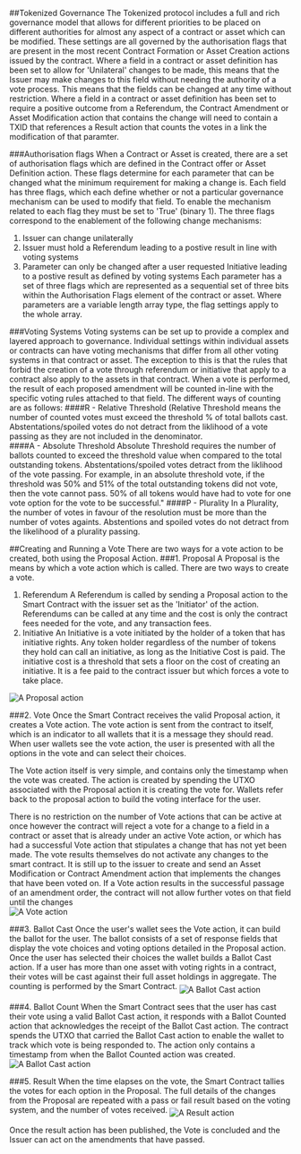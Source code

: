 ##Tokenized Governance
The Tokenized protocol includes a full and rich governance model that allows for different priorities to be placed on different authorities for almost any aspect of a contract or asset which can be modified. These settings are all governed by the authorisation flags that are present in the most recent Contract Formation or Asset Creation actions issued by the contract.
Where a field in a contract or asset definition has been set to allow for 'Unilateral' changes to be made, this means that the Issuer may make changes to this field without needing the authority of a vote process. This means that the fields can be changed at any time without restriction.
Where a field in a contract or asset definition has been set to require a positive outcome from a Referendum, the Contract Amendment or Asset Modification action that contains the change will need to contain a TXID that references a Result action that counts the votes in a link the modification of that paramter. 

###Authorisation flags
When a Contract or Asset is created, there are a set of authorisation flags which are defined in the Contract offer or Asset Definition action. These flags determine for each parameter that can be changed what the minimum requirement for making a change is. Each field has three flags, which each define whether or not a particular governance mechanism can be used to modify that field. To enable the mechanism related to each flag they must be set to 'True' (binary 1). The three flags correspond to the enablement of the following change mechanisms:
1. Issuer can change unilaterally
2. Issuer must hold a Referendum leading to a postive result in line with voting systems
3. Parameter can only be changed after a user requested Initiative leading to a postive result as defined by voting systems
Each parameter has a set of three flags which are represented as a sequential set of three bits within the Authorisation Flags element of the contract or asset. Where parameters are a variable length array type, the flag settings apply to the whole array.

###Voting Systems
Voting systems can be set up to provide a complex and layered approach to governance. Individual settings within individual assets or contracts can have voting mechanisms that differ from all other voting systems in that contract or asset. The exception to this is that the rules that forbid the creation of a vote through referendum or initiative that apply to a contract also apply to the assets in that contract.
When a vote is performed, the result of each proposed amendment will be counted in-line with the specific voting rules attached to that field. The different ways of counting are as follows:
####R - Relative Threshold
(Relative Threshold means the number of counted votes must exceed the threshold % of total ballots cast. Abstentations/spoiled votes do not detract from the liklihood of a vote passing as they are not included in the denominator.  
####A - Absolute Threshold
Absolute Threshold requires the number of ballots counted to exceed the threshold value when compared to the total outstanding tokens. Abstentations/spoiled votes detract from the liklihood of the vote passing.  For example, in an absolute threshold vote, if the threshold was 50% and 51% of the total outstanding tokens did not vote, then the vote cannot pass.  50% of all tokens would have had to vote for one vote option for the vote to be successful."
####P - Plurality
In a Plurality, the number of votes in favour of the resolution must be more than the number of votes againts. Abstentions and spoiled votes do not detract from the likelihood of a plurality passing.

##Creating and Running a Vote
There are two ways for a vote action to be created, both using the Proposal Action. 
###1. Proposal
A Proposal is the means by which a vote action which is called. There are two ways to create a vote. 

1. Referendum
A Referendum is called by sending a Proposal action to the Smart Contract with the issuer set as the 'Initiator' of the action. Referendums can be called at any time and the cost is only the contract fees needed for the vote, and any transaction fees.
2. Initiative
An Initiative is a vote initiated by the holder of a token that has initiative rights. Any token holder regardless of the number of tokens they hold can call an initiative, as long as the Initiative Cost is paid. The initiative cost is a threshold that sets a floor on the cost of creating an initiative. It is a fee paid to the contract issuer but which forces a vote to take place.
<img src="https://raw.githubusercontent.com/tokenized/docs/master/images/proposal-action.svg?sanitize=true" alt="A Proposal action" align="middle">

###2. Vote
Once the Smart Contract receives the valid Proposal action, it creates a Vote action. The vote action is sent from the contract to itself, which is an indicator to all wallets that it is a message they should read. When user wallets see the vote action, the user is presented with all the options in the vote and can select their choices.

The Vote action itself is very simple, and contains only the timestamp when the vote was created. The action is created by spending the UTXO associated with the Proposal action it is creating the vote for. Wallets refer back to the proposal action to build the voting interface for the user.

There is no restriction on the number of Vote actions that can be active at once however the contract will reject a vote for a change to a field in a contract or asset that is already under an active Vote action, or which has had a successful Vote action that stipulates a change that has not yet been made. The vote results themselves do not activate any changes to the smart contract. It is still up to the issuer to create and send an Asset Modification or Contract Amendment action that implements the changes that have been voted on. If a Vote action results in the successful passage of an amendment order, the contract will not allow further votes on that field until the changes  
<img src="https://raw.githubusercontent.com/tokenized/docs/master/images/vote-action.svg?sanitize=true" alt="A Vote action" align="middle">

###3. Ballot Cast
Once the user's wallet sees the Vote action, it can build the ballot for the user. The ballot consists of a set of response fields that display the vote choices and voting options detailed in the Proposal action. Once the user has selected their choices the wallet builds a Ballot Cast action. If a user has more than one asset with voting rights in a contract, their votes will be cast against their full asset holdings in aggregate. The counting is performed by the Smart Contract. 
<img src="https://raw.githubusercontent.com/tokenized/docs/master/images/ballot-cast-action.svg?sanitize=true" alt="A Ballot Cast action" align="middle">

###4. Ballot Count
When the Smart Contract sees that the user has cast their vote using a valid Ballot Cast action, it responds with a Ballot Counted action that acknowledges the receipt of the Ballot Cast action. The contract spends the UTXO that carried the Ballot Cast action to enable the wallet to track which vote is being responded to. The action only contains a timestamp from when the Ballot Counted action was created.
<img src="https://raw.githubusercontent.com/tokenized/docs/master/images/ballot-cast-action.svg?sanitize=true" alt="A Ballot Cast action" align="middle">

###5. Result
When the time elapses on the vote, the Smart Contract tallies the votes for each option in the Proposal. The full details of the changes from the Proposal are repeated with a pass or fail result based on the voting system, and the number of votes received.
<img src="https://raw.githubusercontent.com/tokenized/docs/master/images/result-action.svg?sanitize=true" alt="A Result action" align="middle">

Once the result action has been published, the Vote is concluded and the Issuer can act on the amendments that have passed.
